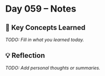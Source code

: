 # Day 059 – Notes

## 🔑 Key Concepts Learned

_TODO: Fill in what you learned today._

## 💡 Reflection

_TODO: Add personal thoughts or summaries._
